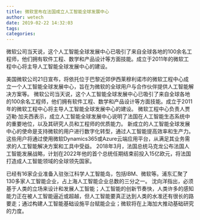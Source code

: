 ```yaml
---
title: 微软宣布在法国成立人工智能全球发展中心
author: wetech
date: 2019-02-22 14:32:03
tags: 
categories: 
---
```

微软公司当天说，这个人工智能全球发展中心已吸引了来自全球各地的100余名工程师，他们拥有软件工程、数学和产品设计等方面技能。成立于2011年的微软工程中心将主导人工智能全球发展中心的建设。
<!-- more -->
美国微软公司21日宣布，将依托位于巴黎近郊伊西莱穆利诺市的微软工程中心成立一个人工智能全球发展中心，旨在为微软的全球用户与合作伙伴提供人工智能解决方案等。
微软公司当天说，这个人工智能全球发展中心已吸引了来自全球各地的100余名工程师，他们拥有软件工程、数学和产品设计等方面技能。成立于2011年的微软工程中心将主导人工智能全球发展中心的建设。
微软工程中心负责人贾迈勒·加夫西表示，成立人工智能全球发展中心说明了法国在人工智能生态系统中的重要地位，以及其研究人员和工程师的优质能力。
新成立的人工智能全球发展中心的使命是支持微软的用户进行数字化转型，通过人工智能提高效率和生产力。这些用户将通过使用微软Dynamics365或Azure云端应用平台，从满足其业务需求的人工智能解决方案和工具中受益。
2018年3月，法国总统马克龙公布法国人工智能发展战略，计划在2022年他的首个总统任期结束前投入15亿欧元，将法国打造成人工智能领域的全球领先国家。
 
 
已经有16家企业准备入驻张江科学人工智能岛，包括IBM、微软等。浦东汇聚了130多家人工智能企业，占上海人工智能企业总数的三分之一。
沈向洋指出，必须基于人类的立场来设计和发展人工智能；人工智能的创新节奏快，人类许多的感知能力正在被人工智能逼近或超越，但人工智能要真正达到人类的水准还有很长的路要走；通过构建人工智能基础设施平台赋能企业；微软将在上海加大推动基础研究的力度。
